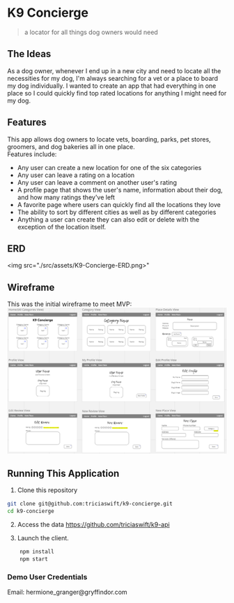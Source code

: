 # K9 Concierge

> a locator for all things dog owners would need

## The Ideas

As a dog owner, whenever I end up in a new city and need to locate all the necessities for my dog, I'm always searching for a vet or a place to board my dog individually. I wanted to create an app that had everything in one place so I could quickly find top rated locations for anything I might need for my dog.

## Features

This app allows dog owners to locate vets, boarding, parks, pet stores, groomers, and dog bakeries all in one place. <br />
Features include:

- Any user can create a new location for one of the six categories
- Any user can leave a rating on a location
- Any user can leave a comment on another user's rating
- A profile page that shows the user's name, information about their dog, and how many ratings they've left
- A favorite page where users can quickly find all the locations they love
- The ability to sort by different cities as well as by different categories
- Anything a user can create they can also edit or delete with the exception of the location itself.

## ERD

<img src="./src/assets/K9-Concierge-ERD.png>"

## Wireframe

This was the initial wireframe to meet MVP: <br />
<img src="./src/assets/mvp-wireframe.png">

## Running This Application

1. Clone this repository

```sh
git clone git@github.com:triciaswift/k9-concierge.git
cd k9-concierge
```

2. Access the data
   https://github.com/triciaswift/k9-api

3. Launch the client.

```sh
    npm install
    npm start
```

### Demo User Credentials

<p>
Email: hermione_granger@gryffindor.com <br />
</p>
